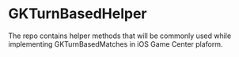 GKTurnBasedHelper
==================

The repo contains helper methods that will be commonly used while implementing GKTurnBasedMatches in iOS Game Center plaform.
